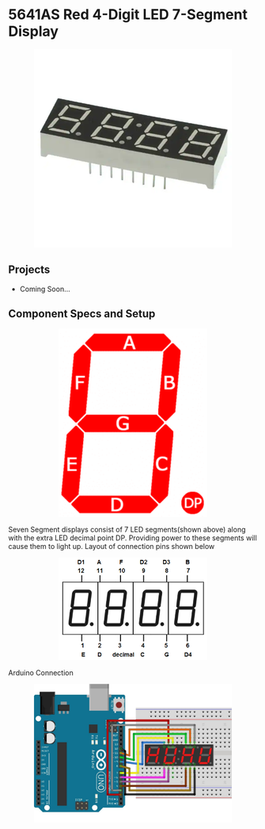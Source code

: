 # 5641AS Red 4-Digit LED 7-Segment Display
<p align="center">
<img src="./Pictures/5641AS_Red_4-Digit_LED_7-Segment Display.png" width="400">
</p>

## Projects

* Coming Soon...

## Component Specs and Setup
<p align="center">
    <img src="./Pictures/7-Segment_Display_Segment_Layout.png" width="300">
</p>
<p>Seven Segment displays consist of 7 LED segments(shown above) along with the extra LED decimal point DP. Providing power to these segments will cause them to light up. Layout of connection pins shown below</p>

<p align="center">
    <img src="./Pictures/4-digit_7-Segment_LED_pinout.png" width="300">
</p>

Arduino Connection
<p align="center">
    <img src="./Pictures/7-SegmentDisplay_Connection.png" width="400">
</p>